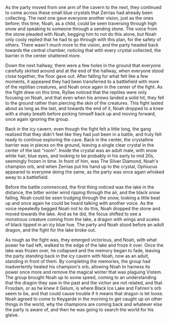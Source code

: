 As the party moved from one arm of the cavern to the next, they continued to
come across these small blue crystals that Zerrias had already been collecting.
The next one gave everyone another vision, just as the ones before; this time,
Noah, as a child, could be seen traversing through high snow and speaking to
someone through a sending stone. The voice from the stone pleaded with Noah,
begging him to not do this alone, but Noah only cooly replied that he had to go
through with this plan, for the safety of others. There wasn't much more to the
vision, and the party headed back towards the central chamber, noticing that
with every crystal collected, the barrier in the center shattered more.

Down the next hallway, there were a few holes in the ground that everyone
carefully skirted around and at the end of the hallway, when everyone stood
close together, the floor gave out. After falling for what felt like a few
moments, it appeared they had been transferred to a battlefield with more of
the reptilian creatures, and Noah once again in the center of the fight. As the
fight drew on this time, Ryllae noticed that the reptiles were only focusing on
Noah, and that even when his arrows landed a solid hit, they fell to the ground
rather than piercing the skin of the creatures. This fight lasted about as long
as the last, and towards the end of it, Noah dropped to a knee with a shaky
breath before picking himself back up and moving forward, once again ignoring
the group.

Back in the icy cavern, even though the fight felt a little long, the gang
realized that they didn't feel like they had just been in a battle, and truly
felt ready to continue exploring the cave. Back in the center, the crystalline
barrier was in pieces on the ground, leaving a single clear crystal in the
center of the last "room". Inside the crystal was an adult male, with snow
white hair, blue eyes, and looking to be probably in his early to mid 20s,
seemingly frozen in time. In front of him, was The Silver Diamond, Noah's
champion orb, and when Zerrias put his hand up to the crystal, Ophiucus
appeared to everyone doing the same, as the party was once again whisked away
to a battlefield.

Before the battle commenced, the first thing noticed was the lake in the
distance, the bitter winter wind ripping through the air, and the black snow
falling. Noah could be seen trudging through the snow, looking a little beat up
and once again he could be heard talking with another voice. As the voice
repeatedly begged Noah not to do this, Noah dropped the stone and moved towards
the lake. And as he did, the focus shifted to see a monstrous creature coming
from the lake, a dragon with wings and scales of black tipped in an icy blue
hue. The party and Noah stood before an adult dragon, and the fight for the
lake broke out.

As rough as the fight was, they emerged victorious, and Noah, with what power
he had left, walked to the edge of the lake and froze it over. Once the lake
was frozen over, he collapsed and the memory began to fade, leaving the party
standing back in the icy cavern with Noah, now as an adult, standing in front
of them. By completing the memories, the group had inadvertently healed his
champion's orb, allowing Noah to harness its power once more and remove the
magical winter that was plaguing Vistem. The group brought Noah up to some
speed, coming to an understanding that the dragon they saw in the past and the
vichor are not related, and that Frosdain, or as he knew it Gelum, is where
Black Ice Lake and Fahren's orb seem to be, and that could cause trouble if it
means that dragon is let loose. Noah agreed to come to Keygarde in the morning
to get caught up on other things in the world, why the champions are coming
back and whatever else the party is aware of, and then he was going to search
the world for his glaive.
